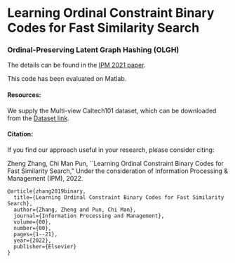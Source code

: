 # Learning Ordinal Constraint Binary Codes for Fast Similarity Search

### Ordinal-Preserving Latent Graph Hashing (OLGH)

The details can be found in the [IPM 2021 paper](xxxx). 

This code has been evaluated on Matlab.

#### Resources:

We supply the Multi-view Caltech101 dataset, which can be downloaded from the [Dataset link](https://github.com/willard-yuan/hashing-baseline-for-image-retrieval).

#### Citation:

If you find our approach useful in your research, please consider citing:

Zheng Zhang, Chi Man Pun, ``Learning Ordinal Constraint Binary Codes for Fast Similarity Search," Under the consideration of Information Processing & Management (IPM), 2022.

```
@article{zhang2019binary,  
  title={Learning Ordinal Constraint Binary Codes for Fast Similarity Search},  
  author={Zhang, Zheng and Pun, Chi Man},  
  journal={Information Processing and Management},  
  volume={00},  
  number={00},  
  pages={1--21},  
  year={2022},  
  publisher={Elsevier}  
}
```
